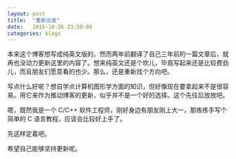 ```yaml
---
layout:	post
title:	"重新出发"
date:	2016-10-26 23:50:00
categories:	blogs
---
```

本来这个博客想写成纯英文版的。然而两年前翻译了自己三年前的一篇文章后，就再也没动力更新这里的内容了。想来纯英文还是个坎儿，毕竟写起来还是比较费劲儿，而且朋友们愿意看的也少。那么，还是重新找个方向吧。

写点什么好呢？想自学点计算机图形学方面的知识，但好像现在要拿起来不是很容易。用它来作为推动博客的更新，似乎并不是一个好的选择。这个先往后放放吧。

嗯，既然我是一个 C/C++ 软件工程师，刚好身边有朋友刚上大一，那练练手写个简单的 C 语言教程，应该会比较好上手了。

先这样定着吧。

希望自己能够坚持更新呢。